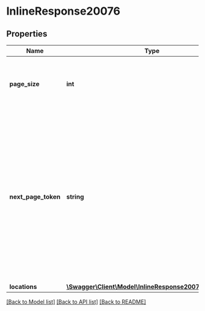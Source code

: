 # InlineResponse20076

## Properties
Name | Type | Description | Notes
------------ | ------------- | ------------- | -------------
**page_size** | **int** | The number of records returned within a single API call. | [optional] 
**next_page_token** | **string** | The next page token is used to paginate through large result sets. A next page token will be returned whenever the set of available results exceeds the current page size. The expiration period for this token is 15 minutes. | [optional] 
**locations** | [**\Swagger\Client\Model\InlineResponse20076Locations[]**](InlineResponse20076Locations.md) |  | [optional] 

[[Back to Model list]](../README.md#documentation-for-models) [[Back to API list]](../README.md#documentation-for-api-endpoints) [[Back to README]](../README.md)


